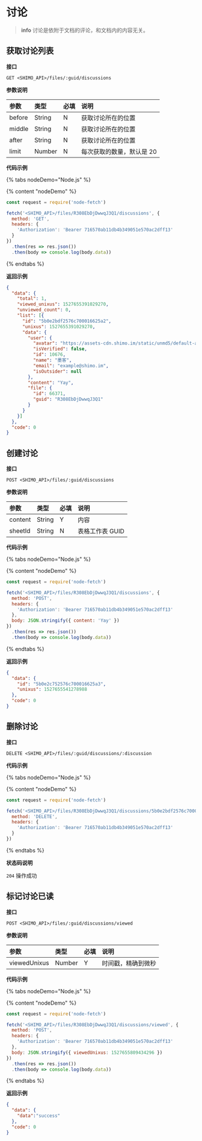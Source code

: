 # 讨论

> **info**
> 讨论是依附于文档的评论，和文档内的内容无关。

## 获取讨论列表

**接口**

`GET <SHIMO_API>/files/:guid/discussions`

**参数说明**

| 参数      | 类型   | 必填 | 说明 |
| :------- | :----- | :-- | :-- |
| before | String | N   | 获取讨论所在的位置  |
| middle | String | N   | 获取讨论所在的位置  |
| after | String | N   | 获取讨论所在的位置 |
| limit | Number | N   | 每次获取的数量，默认是 20 |
**代码示例**

{% tabs nodeDemo="Node.js" %}

{% content "nodeDemo" %}

```js
const request = require('node-fetch')

fetch('<SHIMO_API>/files/R308EbDjDwwqJ3Q1/discussions', {
  method: 'GET',
  headers: {
    'Authorization': 'Bearer 716570ab11db4b349051e570ac2dff13'
  }
})
  .then(res => res.json())
  .then(body => console.log(body.data))
```

{% endtabs %}

**返回示例**

```json
{
  "data": {
    "total": 1,
    "viewed_unixus": 1527655391029270,
    "unviewed_count": 0,
    "list": [{
      "id": "5b0e2bdf2576c700016625a2",
      "unixus": 1527655391029270,
      "data": {
        "user": {
          "avatar": "https://assets-cdn.shimo.im/static/unmd5/default-avatar-moke.png",
          "isVerified": false,
          "id": 10676,
          "name": "墨客",
          "email": "example@shimo.im",
          "isOutsider": null
        },
        "content": "Yay",
        "file": {
          "id": 66371,
          "guid": "R308EbDjDwwqJ3Q1"
        }
      }
    }]
  },
  "code": 0
}
```

## 创建讨论

**接口**

`POST <SHIMO_API>/files/:guid/discussions`

**参数说明**

| 参数      | 类型   | 必填 | 说明 |
| :------- | :----- | :-- | :-- |
| content | String | Y   | 内容 |
| sheetId | String | N   | 表格工作表 GUID |

**代码示例**

{% tabs nodeDemo="Node.js" %}

{% content "nodeDemo" %}

```js
const request = require('node-fetch')

fetch('<SHIMO_API>/files/R308EbDjDwwqJ3Q1/discussions', {
  method: 'POST',
  headers: {
    'Authorization': 'Bearer 716570ab11db4b349051e570ac2dff13'
  },
  body: JSON.stringify({ content: 'Yay' })
})
  .then(res => res.json())
  .then(body => console.log(body.data))
```

{% endtabs %}

**返回示例**

```json
{
  "data": {
    "id": "5b0e2c752576c700016625a3",
    "unixus": 1527655541278988
  },
  "code": 0
}
```

## 删除讨论

**接口**

`DELETE <SHIMO_API>/files/:guid/discussions/:discussion`

**代码示例**

{% tabs nodeDemo="Node.js" %}

{% content "nodeDemo" %}

```js
const request = require('node-fetch')

fetch('<SHIMO_API>/files/R308EbDjDwwqJ3Q1/discussions/5b0e2bdf2576c700016625a2', {
  method: 'DELETE',
  headers: {
    'Authorization': 'Bearer 716570ab11db4b349051e570ac2dff13'
  }
})
```

{% endtabs %}

**状态码说明**

`204` 操作成功

## 标记讨论已读

**接口**

`POST <SHIMO_API>/files/:guid/discussions/viewed`

**参数说明**

| 参数      | 类型   | 必填 | 说明 |
| :------- | :----- | :-- | :-- |
| viewedUnixus | Number | Y   | 时间戳，精确到微秒 |

**代码示例**

{% tabs nodeDemo="Node.js" %}

{% content "nodeDemo" %}

```js
const request = require('node-fetch')

fetch('<SHIMO_API>/files/R308EbDjDwwqJ3Q1/discussions/viewed', {
  method: 'POST',
  headers: {
    'Authorization': 'Bearer 716570ab11db4b349051e570ac2dff13'
  },
  body: JSON.stringify({ viewedUnixus: 1527655809434296 })
})
  .then(res => res.json())
  .then(body => console.log(body.data))
```

{% endtabs %}

**返回示例**

```json
{
  "data": {
    "data":"success"
  },
  "code": 0
}
```

